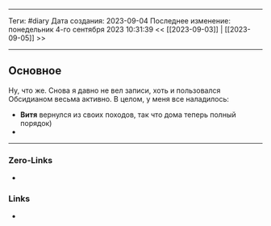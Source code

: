 ___
Теги: #diary
Дата создания: 2023-09-04
Последнее изменение: понедельник 4-го сентября 2023 10:31:39
<< [[2023-09-03]] | [[2023-09-05]] >> 
___
## Основное

Ну, что же. Снова я давно не вел записи, хоть и пользовался Обсидианом весьма активно. 
В целом, у меня все наладилось:
- **Витя** вернулся из своих походов, так что дома теперь полный порядок)
- 

___
### Zero-Links
- 

### Links
- 